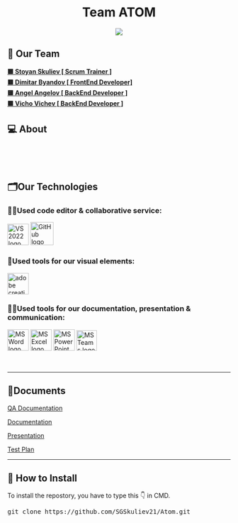 <h1 align="center">Team ATOM</h1>

<p align="center">
    <img src ="docs/banner.png"/>
</p>

## 🧒 Our Team

<b>
<a href = “https://github.com/1> 🟦 Stoyan Skuliev [ Scrum Trainer ] </a><br>
<a href=“https://github.com/”> 🟥 Dimitar Byandov [ FrontEnd Developer] </a><br>
<a href=“https://github.com/”> 🟨 Angel Angelov [ BackEnd Developer ] </a><br>
<a href=“https://github.com/”> 🟩 Vicho Vichev [ BackEnd Developer ] </a><br>
</b>

## 💻 About

<br>
<b><p align="center"></p></b>
<br>

## 🗂️Our Technologies

### 👨‍💻Used code editor & collaborative service:

<p align="left">
    <a href="https://visualstudio.microsoft.com/vs/"><img src="https://sparkcdnwus2.azureedge.net/sparkimageassets/XP8CDJNZKFM06W-0c5249f8-b473-4f41-aea6-45b4bfb64a9a" alt="VS 2022 logo" width=48px /></a>
    <a href="https://github.com/"><img src="https://img.icons8.com/nolan/344/github.png" alt="GitHub logo" width=52px /></a>
</p>

### 🔨Used tools for our visual elements:

<p align="left">
    <a href="https://www.adobe.com/creativecloud.html"><img src="https://www.adobe.com/content/dam/shared/images/product-icons/svg/creative-cloud.svg" alt="adobe creative cloud" width=48px /></a>
</p>

### 🔨📄Used tools for our documentation, presentation & communication:

<p align="left">
    <a href="https://www.microsoft.com/en-ww/microsoft-365/word"><img src="https://img.icons8.com/color/344/ms-word.png" alt="MS Word logo" width=48px /></a>
    <a href="https://www.microsoft.com/en-ww/microsoft-365/excel"><img src="https://img.icons8.com/color/344/ms-excel.png" alt="MS Excel logo" width=48px /></a>
    <a href="https://www.microsoft.com/en-ww/microsoft-365/powerpoint"><img src="https://img.icons8.com/color/344/ms-powerpoint.png" alt="MS PowerPoint logo" width=48px /></a>
    <a href="https://www.microsoft.com/en/microsoft-teams/group-chat-software"><img src="https://img.icons8.com/color/344/microsoft-teams.png" alt = "MS Teams logo" width=46px /></a>
</p>

<br>
<hr>

## 📄Documents

<a href="">QA Documentation </a>

<a href="">Documentation </a>

<a href="">Presentation </a>

<a href="">Test Plan </a>

<hr>

## 📩 How to Install

<p>To install the repostory, you have to type this 👇 in CMD.
<pre>git clone https://github.com/SGSkuliev21/Atom.git</pre>
